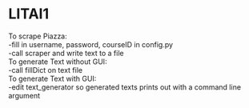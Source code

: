 # LITAI1

To scrape Piazza:<br>
  -fill in username, password, courseID in config.py<br>
  -call scraper and write text to a file<br>
To generate Text without GUI:<br>
  -call fillDict on text file<br>
To generate Text with GUI:<br>
  -edit text_generator so generated texts prints out with a command line argument 
